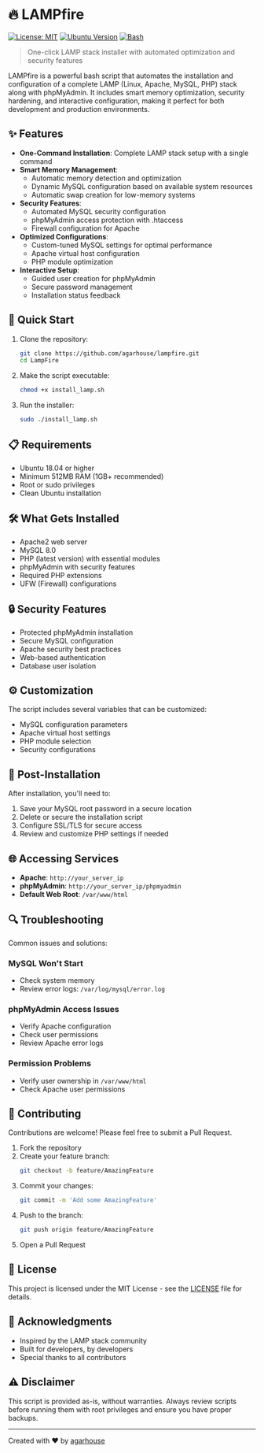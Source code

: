# 🔥 LAMPfire

[![License: MIT](https://img.shields.io/badge/License-MIT-yellow.svg)](https://opensource.org/licenses/MIT)
[![Ubuntu Version](https://img.shields.io/badge/Ubuntu-18.04%2B-brightgreen)](https://ubuntu.com/)
[![Bash](https://img.shields.io/badge/Bash-Script-brightgreen)](https://www.gnu.org/software/bash/)

> One-click LAMP stack installer with automated optimization and security features

LAMPfire is a powerful bash script that automates the installation and configuration of a complete LAMP (Linux, Apache, MySQL, PHP) stack along with phpMyAdmin. It includes smart memory optimization, security hardening, and interactive configuration, making it perfect for both development and production environments.

## ✨ Features

* **One-Command Installation**: Complete LAMP stack setup with a single command
* **Smart Memory Management**: 
  * Automatic memory detection and optimization
  * Dynamic MySQL configuration based on available system resources
  * Automatic swap creation for low-memory systems
* **Security Features**:
  * Automated MySQL security configuration
  * phpMyAdmin access protection with .htaccess
  * Firewall configuration for Apache
* **Optimized Configurations**:
  * Custom-tuned MySQL settings for optimal performance
  * Apache virtual host configuration
  * PHP module optimization
* **Interactive Setup**:
  * Guided user creation for phpMyAdmin
  * Secure password management
  * Installation status feedback

## 🚀 Quick Start

1. Clone the repository:
   ```bash
   git clone https://github.com/agarhouse/lampfire.git
   cd LampFire
   ```

2. Make the script executable:
   ```bash
   chmod +x install_lamp.sh
   ```

3. Run the installer:
   ```bash
   sudo ./install_lamp.sh
   ```

## 📋 Requirements

* Ubuntu 18.04 or higher
* Minimum 512MB RAM (1GB+ recommended)
* Root or sudo privileges
* Clean Ubuntu installation

## 🛠️ What Gets Installed

* Apache2 web server
* MySQL 8.0
* PHP (latest version) with essential modules
* phpMyAdmin with security features
* Required PHP extensions
* UFW (Firewall) configurations

## 🔒 Security Features

* Protected phpMyAdmin installation
* Secure MySQL configuration
* Apache security best practices
* Web-based authentication
* Database user isolation

## ⚙️ Customization

The script includes several variables that can be customized:
* MySQL configuration parameters
* Apache virtual host settings
* PHP module selection
* Security configurations

## 📝 Post-Installation

After installation, you'll need to:

1. Save your MySQL root password in a secure location
2. Delete or secure the installation script
3. Configure SSL/TLS for secure access
4. Review and customize PHP settings if needed

## 🌐 Accessing Services

* **Apache**: `http://your_server_ip`
* **phpMyAdmin**: `http://your_server_ip/phpmyadmin`
* **Default Web Root**: `/var/www/html`

## 🔍 Troubleshooting

Common issues and solutions:

### MySQL Won't Start
* Check system memory
* Review error logs: `/var/log/mysql/error.log`

### phpMyAdmin Access Issues
* Verify Apache configuration
* Check user permissions
* Review Apache error logs

### Permission Problems
* Verify user ownership in `/var/www/html`
* Check Apache user permissions

## 🤝 Contributing

Contributions are welcome! Please feel free to submit a Pull Request.

1. Fork the repository
2. Create your feature branch:
   ```bash
   git checkout -b feature/AmazingFeature
   ```
3. Commit your changes:
   ```bash
   git commit -m 'Add some AmazingFeature'
   ```
4. Push to the branch:
   ```bash
   git push origin feature/AmazingFeature
   ```
5. Open a Pull Request

## 📜 License

This project is licensed under the MIT License - see the [LICENSE](LICENSE) file for details.

## 🙏 Acknowledgments

* Inspired by the LAMP stack community
* Built for developers, by developers
* Special thanks to all contributors

## ⚠️ Disclaimer

This script is provided as-is, without warranties. Always review scripts before running them with root privileges and ensure you have proper backups.

---
Created with ❤️ by [agarhouse](https://github.com/agarhouse)
